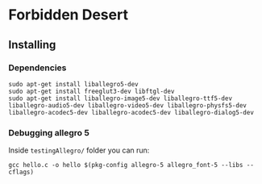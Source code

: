 # Forbidden Desert

## Installing

### Dependencies
```
sudo apt-get install liballegro5-dev
sudo apt-get install freeglut3-dev libftgl-dev
sudo apt-get install liballegro-image5-dev liballegro-ttf5-dev liballegro-audio5-dev liballegro-video5-dev liballegro-physfs5-dev liballegro-acodec5-dev liballegro-acodec5-dev liballegro-dialog5-dev
```

### Debugging allegro 5
Inside `testingAllegro/` folder you can run:
```
gcc hello.c -o hello $(pkg-config allegro-5 allegro_font-5 --libs --cflags)
```

